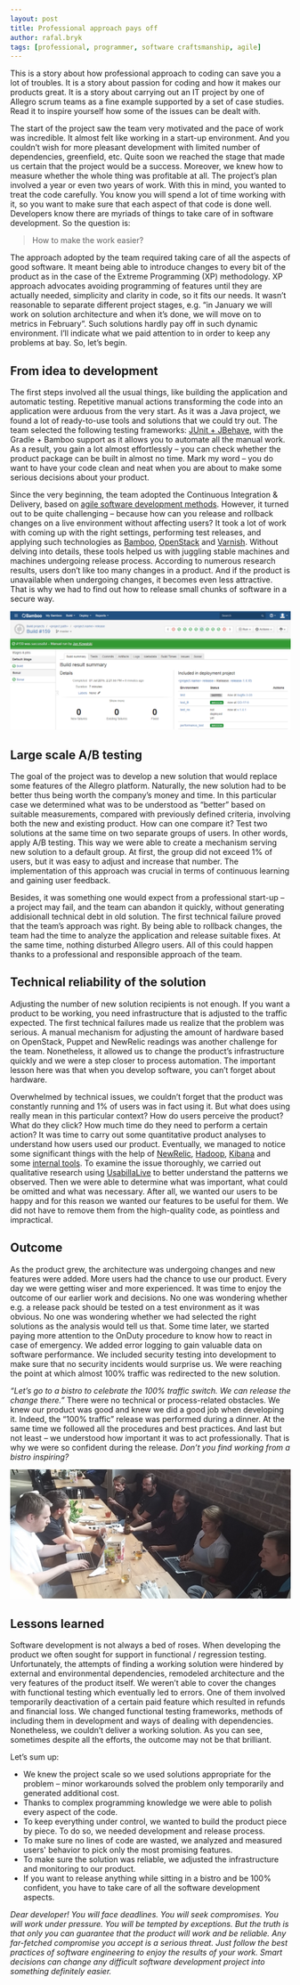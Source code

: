 ```yaml
---
layout: post
title: Professional approach pays off
author: rafal.bryk
tags: [professional, programmer, software craftsmanship, agile]
---
```


This is a story about how professional approach to coding can save you a lot of troubles. It is a story about passion for coding and how 
it makes our products great. It is a story about carrying out an IT project by one of Allegro scrum teams as a fine example supported by 
a set of case studies. Read it to inspire yourself how some of the issues can be dealt with.

The start of the project saw the team very motivated and the pace of work was incredible. It almost felt like working in a start-up 
environment. And you couldn’t wish for more pleasant development with limited number of dependencies, greenfield, etc. Quite soon we 
reached the stage that made us certain that the project would be a success. Moreover, we knew how to measure whether the whole thing 
was profitable at all. The project’s plan involved a year or even two years of work. With this in mind, you wanted to treat the code 
carefully. You know you will spend a lot of time working with it, so you want to make sure that each aspect of that code is done well. 
Developers know there are myriads of things to take care of in software development. So the question is:

> How to make the work easier?

The approach adopted by the team required taking care of all the aspects of good software. It meant being able to introduce changes to 
every bit of the product as in the case of the Extreme Programming (XP) methodology. XP approach advocates avoiding programming of features 
until they are actually needed, simplicity and clarity in code, so it fits our needs. It wasn’t reasonable to separate different project 
stages, e.g. “in January we will work on solution architecture and when it’s done, we will move on to metrics in February”. Such solutions 
hardly pay off in such dynamic environment. I’ll indicate what we paid attention to in order to keep any problems at bay. So, let’s begin.

## From idea to development

The first steps involved all the usual things, like building the application and automatic testing. Repetitive manual actions 
transforming the code into an application were arduous from the very start. As it was a Java project, we found a lot of ready-to-use tools 
and solutions that we could try out. The team selected the following testing frameworks: 
[JUnit + JBehave](http://allegro.tech/2015/03/acceptance-testing-with-jbehave-and-gradle.html), with the Gradle + Bamboo support as it 
allows you to automate all the manual work. As a result, you gain a lot almost effortlessly – you can check whether the product package 
can be built in almost no time. Mark my word – you do want to have your code clean and neat when you are about 
to make some serious decisions about your product.

Since the very beginning, the team adopted the Continuous Integration & Delivery, based on [agile software development 
methods](http://allegro.tech/agile). However, it turned out to be quite challenging – because how can you release and rollback changes on a live 
environment without affecting users? It took a lot of work with coming up with the right settings, performing test releases, and applying 
such technologies as [Bamboo](https://www.atlassian.com/software/bamboo), [OpenStack](https://www.openstack.org/) and 
[Varnish](https://www.varnish-cache.org/). Without delving into details, these tools helped us with juggling stable machines and machines 
undergoing release process. According to numerous research results, users don’t like too many changes in a product. And if the product is 
unavailable when undergoing changes, it becomes even less attractive. That is why we had to find out how to release small chunks of 
software in a secure way.

![bamboo](/img/articles/2016-03-14-professional-approach-pays-off/from-idea-to-development.png "Bamboo")

## Large scale A/B testing

The goal of the project was to develop a new solution that would replace some features of the Allegro platform. Naturally, the new solution had 
to be better thus being worth the company’s money and time. In this particular case we determined what was to be understood as “better” 
based on suitable measurements, compared with previously defined criteria, involving both the new and existing product. How can one compare 
it? Test two solutions at the same time on two 
separate groups of users. In other words, apply A/B testing. This way we were able to create a mechanism serving new solution to a 
default group. At first, the group did not exceed 1% of users, but it was easy to adjust and increase that number. The implementation of 
this approach was crucial in terms of continuous learning and gaining user feedback.

Besides, it was something one would expect from a professional start-up – a project may fail, and the team can abandon it quickly, without 
generating addisionall technical debt in old solution. The first technical failure proved that the team’s approach was right. By being able 
to rollback changes, the team had the time to analyze the application and release suitable fixes. At the same time, nothing disturbed Allegro 
users. All of this could happen thanks to a professional and responsible approach of the team.

## Technical reliability of the solution

Adjusting the number of new solution recipients is not enough. If you want a product to be working, you need infrastructure that is adjusted to the 
traffic expected. The first technical failures made us realize that the problem was serious. A manual mechanism for adjusting the amount 
of hardware based on OpenStack, Puppet and NewRelic readings was another challenge for the team. Nonetheless, it allowed us to change the 
product’s infrastructure quickly and we were a step closer to process automation. The important lesson here was that when you develop 
software, you can’t forget about hardware.

Overwhelmed by technical issues, we couldn’t forget that the product was constantly running and 1% of users was in fact using it. But what 
does using really mean in this particular context? How do users perceive the product? What do they click? How much time do they need to 
perform a certain action? It was time to carry out some quantitative product analyses to understand how users used our product. Eventually, 
we managed to notice some significant things with the help of [NewRelic](http://newrelic.com/), [Hadoop](http://hadoop.apache.org/), 
[Kibana](https://www.elastic.co/products/kibana) and some [internal tools](http://allegro.tech/2015/09/scaling-graphite.html). To examine 
the issue thoroughly, we carried out qualitative research using [UsabillaLive](https://usabilla.com/products/websites) to better understand 
the patterns we observed. Then we were able to determine what was important, what could be omitted 
and what was necessary. After all, we wanted our users to be happy and for this reason we wanted our features to be useful for them. We 
did not have to remove them from the high-quality code, as pointless and impractical.

## Outcome

As the product grew, the architecture was undergoing changes and new features were added. More users had the chance to use our product. 
Every day we were getting wiser and more experienced. It was time to enjoy the outcome of our earlier work and decisions. No one was wondering 
whether e.g. a release pack should be tested on a test environment as it was obvious. No one was wondering whether we had selected the 
right solutions as the analysis would tell us that. Some time later, we started paying more attention to the OnDuty procedure to know how 
to react in case of emergency. We added error logging to gain valuable data on software performance. We included security testing into 
development to make sure that no security incidents would surprise us. We were reaching the point at which almost 100% traffic was 
redirected to the new solution. 

_“Let’s go to a bistro to celebrate the 100% traffic switch. We can release the change there.”_ There were no technical or process-related 
obstacles. We knew our product was good and knew we did a good job when developing it. Indeed, the “100% traffic” release was performed 
during a dinner. At the same time we followed all the procedures and best practices. And last but not least – we understood how important 
it was to act professionally. That is why we were so confident during the release. _Don’t you find working from a bistro inspiring?_

![bistro](/img/articles/2016-03-14-professional-approach-pays-off/outcome.jpg "Release from bistro")

## Lessons learned

Software development is not always a bed of roses. When developing the product we often sought for support in functional / regression testing. 
Unfortunately, the attempts of finding a working solution were hindered by external and environmental dependencies, remodeled architecture 
and the very features of the product itself. We weren’t able to cover the changes with functional testing which eventually led to errors. 
One of them involved temporarily deactivation of a certain paid feature which resulted in refunds and financial loss. We changed functional 
testing frameworks, methods of including them in development and ways of dealing with dependencies. Nonetheless, we couldn’t deliver a 
working solution. As you can see, sometimes despite all the efforts, the outcome may not be that brilliant.

Let’s sum up:

 * We knew the project scale so we used solutions appropriate for the problem – minor workarounds solved the problem only temporarily and 
generated additional cost.
 * Thanks to complex programming knowledge we were able to polish every aspect of the code.
 * To keep everything under control, we wanted to build the product piece by piece. To do so, we needed development and release process.
 * To make sure no lines of code are wasted, we analyzed and measured users' behavior to pick only the most promising features.
 * To make sure the solution was reliable, we adjusted the infrastructure and monitoring to our product.
 * If you want to release anything while sitting in a bistro and be 100% confident, you have to take care of all the software development 
aspects. 


_Dear developer! You will face deadlines. You will seek compromises. You will work under pressure. You will be tempted by exceptions. 
But the truth is that only you can guarantee that the product will work and be reliable. Any far-fetched compromise you accept is a serious threat. 
Just follow the best practices of software engineering to enjoy the results of your work. Smart decisions can change any difficult 
software development project into something definitely easier._